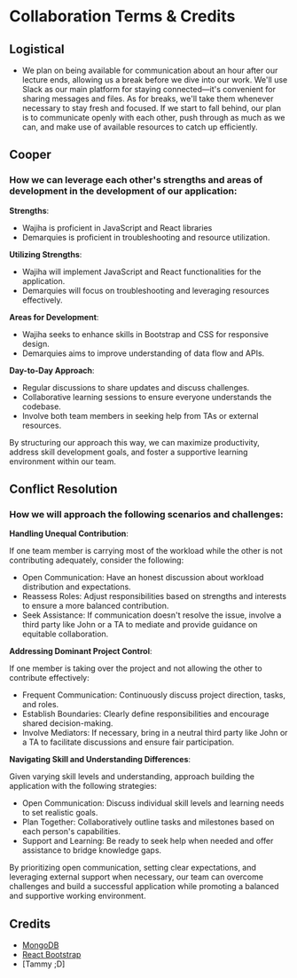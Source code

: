 # Collaboration Terms & Credits

## Logistical

- We plan on being available for communication about an hour after our lecture ends, allowing us a break before we dive into our work. We'll use Slack as our main platform for staying connected—it's convenient for sharing messages and files. As for breaks, we'll take them whenever necessary to stay fresh and focused. If we start to fall behind, our plan is to communicate openly with each other, push through as much as we can, and make use of available resources to catch up efficiently.

## Cooper

### How we can leverage each other's strengths and areas of development in the development of our application:

**Strengths**:

- Wajiha is proficient in JavaScript and React libraries
- Demarquies is proficient in troubleshooting and resource utilization.

**Utilizing Strengths**:

- Wajiha will implement JavaScript and React functionalities for the application.
- Demarquies will focus on troubleshooting and leveraging resources effectively.

**Areas for Development**:

- Wajiha seeks to enhance skills in Bootstrap and CSS for responsive design.
- Demarquies aims to improve understanding of data flow and APIs.

**Day-to-Day Approach**:

- Regular discussions to share updates and discuss challenges.
- Collaborative learning sessions to ensure everyone understands the codebase.
- Involve both team members in seeking help from TAs or external resources.

By structuring our approach this way, we can maximize productivity, address skill development goals, and foster a supportive learning environment within our team.

## Conflict Resolution

### How we will approach the following scenarios and challenges:

**Handling Unequal Contribution**:

If one team member is carrying most of the workload while the other is not contributing adequately, consider the following:

- Open Communication: Have an honest discussion about workload distribution and expectations.
- Reassess Roles: Adjust responsibilities based on strengths and interests to ensure a more balanced contribution.
- Seek Assistance: If communication doesn't resolve the issue, involve a third party like John or a TA to mediate and provide guidance on equitable collaboration.

**Addressing Dominant Project Control**:

If one member is taking over the project and not allowing the other to contribute effectively:

- Frequent Communication: Continuously discuss project direction, tasks, and roles.
- Establish Boundaries: Clearly define responsibilities and encourage shared decision-making.
- Involve Mediators: If necessary, bring in a neutral third party like John or a TA to facilitate discussions and ensure fair participation.

**Navigating Skill and Understanding Differences**:

Given varying skill levels and understanding, approach building the application with the following strategies:

- Open Communication: Discuss individual skill levels and learning needs to set realistic goals.
- Plan Together: Collaboratively outline tasks and milestones based on each person's capabilities.
- Support and Learning: Be ready to seek help when needed and offer assistance to bridge knowledge gaps.

By prioritizing open communication, setting clear expectations, and leveraging external support when necessary, our team can overcome challenges and build a successful application while promoting a balanced and supportive working environment.

## Credits

- [MongoDB](https://www.mongodb.com/atlas/database)
- [React Bootstrap](https://react-bootstrap.netlify.app/)
- [Tammy ;D]